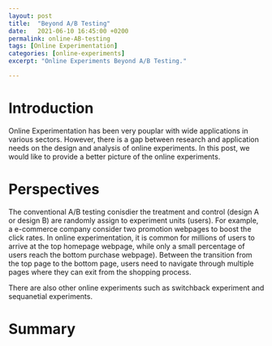 ```yaml
---
layout: post
title:  "Beyond A/B Testing"
date:   2021-06-10 16:45:00 +0200
permalink: online-AB-testing
tags: [Online Experimentation]
categories: [online-experiments]
excerpt: "Online Experiments Beyond A/B Testing."

---
```




# Introduction

Online Experimentation has been very pouplar with wide applications in various sectors. However, there is a gap between research and application needs on the design and analysis of online experiments. In this post, we would like to provide a better picture of the online experiments. 

# Perspectives

The conventional A/B testing conisdier the treatment and control (design A or design B) are randomly assign to experiment units (users). 
For example, a e-commerce company consider two promotion webpages to boost the click rates. 
In online experimentation, it is common for millions of users to arrive at the top homepage webpage, while only a small percentage of users reach the
bottom purchase webpage). Between the transition from the top page to the bottom page, users need to navigate through multiple pages where they can exit from the
shopping process.

There are also other online experiments such as switchback experiment and sequanetial experiments.

# Summary
